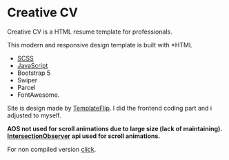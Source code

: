 # Creative CV

Creative CV is a HTML resume template for professionals.

This modern and responsive design template is built with
*HTML
* [SCSS](https://github.com/alperencapar/alperencapar.github.io/tree/master/assets/scss)
* [JavaScript](https://github.com/alperencapar/alperencapar.github.io/tree/master/assets/js)
* Bootstrap 5
* Swiper
* Parcel
* FontAwesome.

Site is design made by [TemplateFlip](https://demo.templateflip.com/creative-cv/#). I did the frontend coding part and i adjusted to myself.

**AOS not used for scroll animations due to large size (lack of maintaining). [IntersectionObserver](https://github.com/alperencapar/alperencapar.github.io/blob/master/assets/js/interSectionObserver.js) api used for scroll animations.**

For non compiled version [click](https://github.com/alperencapar/alperencapar.github.io/tree/not-compiled-scss).
